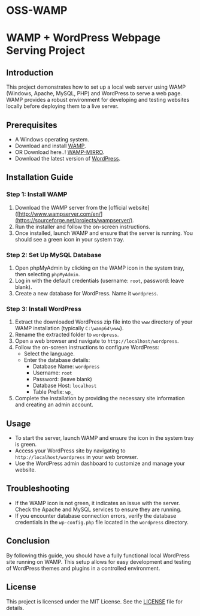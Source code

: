 # OSS-WAMP


# WAMP + WordPress Webpage Serving Project

## Introduction
This project demonstrates how to set up a local web server using WAMP (Windows, Apache, MySQL, PHP) and WordPress to serve a web page. WAMP provides a robust environment for developing and testing websites locally before deploying them to a live server.

## Prerequisites
- A Windows operating system.
- Download and install [WAMP](https://sourceforge.net/projects/wampserver/).
- OR Download here..! [WAMP-MIRRO](http://gofile.me/7nScK/UDIA3cZ8s).
- Download the latest version of [WordPress](https://wordpress.org/download/).

## Installation Guide

### Step 1: Install WAMP
1. Download the WAMP server from the [official website]([http://www.wampserver.com/en/](https://sourceforge.net/projects/wampserver/).
2. Run the installer and follow the on-screen instructions.
3. Once installed, launch WAMP and ensure that the server is running. You should see a green icon in your system tray.

### Step 2: Set Up MySQL Database
1. Open phpMyAdmin by clicking on the WAMP icon in the system tray, then selecting `phpMyAdmin`.
2. Log in with the default credentials (username: `root`, password: leave blank).
3. Create a new database for WordPress. Name it `wordpress`.

### Step 3: Install WordPress
1. Extract the downloaded WordPress zip file into the `www` directory of your WAMP installation (typically `C:\wamp64\www`).
2. Rename the extracted folder to `wordpress`.
3. Open a web browser and navigate to `http://localhost/wordpress`.
4. Follow the on-screen instructions to configure WordPress:
    - Select the language.
    - Enter the database details:
      - Database Name: `wordpress`
      - Username: `root`
      - Password: (leave blank)
      - Database Host: `localhost`
      - Table Prefix: `wp_`
5. Complete the installation by providing the necessary site information and creating an admin account.

## Usage
- To start the server, launch WAMP and ensure the icon in the system tray is green.
- Access your WordPress site by navigating to `http://localhost/wordpress` in your web browser.
- Use the WordPress admin dashboard to customize and manage your website.

## Troubleshooting
- If the WAMP icon is not green, it indicates an issue with the server. Check the Apache and MySQL services to ensure they are running.
- If you encounter database connection errors, verify the database credentials in the `wp-config.php` file located in the `wordpress` directory.

## Conclusion
By following this guide, you should have a fully functional local WordPress site running on WAMP. This setup allows for easy development and testing of WordPress themes and plugins in a controlled environment.

## License
This project is licensed under the MIT License. See the [LICENSE](LICENSE) file for details.
